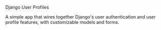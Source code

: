 Django User Profiles

A simple app that wires together Django's user authentication and user profile features, with customizable models and forms.